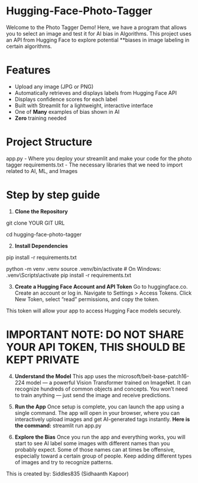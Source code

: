 # Hugging-Face-Photo-Tagger
Welcome to the Photo Tagger Demo! Here, we have a program that allows you to select an image and test it for AI bias in Algorithms. This project uses an API from Hugging Face to explore potential **biases in image labeling in certain algorithms.

# Features

- Upload any image (JPG or PNG)
- Automatically retrieves and displays labels from Hugging Face API
- Displays confidence scores for each label
- Built with Streamlit for a lightweight, interactive interface
- One of **Many** examples of bias shown in AI
- **Zero** training needed

# Project Structure
app.py - Where you deploy your streamlit and make your code for the photo tagger
requirements.txt - The necessary libraries that we need to import related to AI, ML, and Images

# Step by step guide
1. **Clone the Repository**
   
git clone YOUR GIT URL

cd hugging-face-photo-tagger

2. **Install Dependencies**

pip install -r requirements.txt

python -m venv .venv
source .venv/bin/activate  # On Windows: .venv\Scripts\activate
pip install -r requirements.txt

3. **Create a Hugging Face Account and API Token**
   Go to huggingface.co.
   Create an account or log in.
   Navigate to Settings > Access Tokens.
   Click New Token, select “read” permissions, and copy the token.

This token will allow your app to access Hugging Face models securely.

# IMPORTANT NOTE: DO NOT SHARE YOUR API TOKEN, THIS SHOULD BE KEPT PRIVATE

4. **Understand the Model**
This app uses the microsoft/beit-base-patch16-224 model — a powerful Vision Transformer trained on ImageNet. It can recognize hundreds of common objects and concepts. You won’t need to train anything — just send the image and receive predictions.

5. **Run the App**
Once setup is complete, you can launch the app using a single command. The app will open in your browser, where you can interactively upload images and get AI-generated tags instantly.
**Here is the command:** streamlit run app.py

6. **Explore the Bias**
   Once you run the app and everything works, you will start to see AI label some images with different names than you probably expect. Some of those names can at times be offensive, especially toward a certain group of people. Keep adding different types of images and try to recognize patterns.

This is created by: Siddles835 (Sidhaanth Kapoor)

